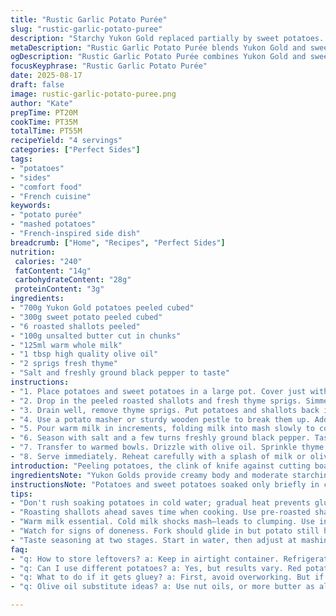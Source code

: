 ```yaml
---
title: "Rustic Garlic Potato Purée"
slug: "rustic-garlic-potato-puree"
description: "Starchy Yukon Gold replaced partially by sweet potatoes. Garlic swapped for roasted shallots and fresh thyme added. Butter swapped partly for olive oil. Cook potatoes in salted water until fork slides in easily but not mushy. Mash with a sturdy tool, add warm milk gradually to avoid gluey texture. Finish with olive oil drizzle or fresh herbs. Simple technique, flexible flavors, and careful timing bring the best texture and aroma. Ideal for adapting to what’s on hand and adjusting richness or herbal notes on the fly."
metaDescription: "Rustic Garlic Potato Purée blends Yukon Gold and sweet potatoes. Roasted shallots add depth. Simple techniques yield creamy texture."
ogDescription: "Rustic Garlic Potato Purée combines Yukon Gold and sweet potatoes. Roasted shallots, olive oil, and fresh thyme create a flavorful dish."
focusKeyphrase: "Rustic Garlic Potato Purée"
date: 2025-08-17
draft: false
image: rustic-garlic-potato-puree.png
author: "Kate"
prepTime: PT20M
cookTime: PT35M
totalTime: PT55M
recipeYield: "4 servings"
categories: ["Perfect Sides"]
tags:
- "potatoes"
- "sides"
- "comfort food"
- "French cuisine"
keywords:
- "potato purée"
- "mashed potatoes"
- "French-inspired side dish"
breadcrumb: ["Home", "Recipes", "Perfect Sides"]
nutrition: 
 calories: "240"
 fatContent: "14g"
 carbohydrateContent: "28g"
 proteinContent: "3g"
ingredients:
- "700g Yukon Gold potatoes peeled cubed"
- "300g sweet potato peeled cubed"
- "6 roasted shallots peeled"
- "100g unsalted butter cut in chunks"
- "125ml warm whole milk"
- "1 tbsp high quality olive oil"
- "2 sprigs fresh thyme"
- "Salt and freshly ground black pepper to taste"
instructions:
- "1. Place potatoes and sweet potatoes in a large pot. Cover just with cold water. Add a pinch of salt. Bring to a lively simmer."
- "2. Drop in the peeled roasted shallots and fresh thyme sprigs. Simmer gently; bubbles should softly break on surface. Watch the skins start to wrinkle—a sign potatoes absorbing water fully. Test doneness by piercing a cube with a fork. It should slide in easily but not disintegrate. Around 30–35 minutes."
- "3. Drain well, remove thyme sprigs. Put potatoes and shallots back in the pot off the heat. Let steam dry for a minute or two—too wet mash turns gluey."
- "4. Use a potato masher or sturdy wooden pestle to break them up. Add butter chunks while potatoes still warm. Use heat to melt butter evenly, stir gently but thoroughly."
- "5. Pour warm milk in increments, folding milk into mash slowly to control texture. Avoid overworking. Look for creamy appearance free of lumps."
- "6. Season with salt and a few turns freshly ground black pepper. Taste, adjust seasoning."
- "7. Transfer to warmed bowls. Drizzle with olive oil. Sprinkle thyme leaves if desired for aroma and a fresh herbal twist."
- "8. Serve immediately. Reheat carefully with a splash of milk or olive oil to revive texture if needed later."
introduction: "Peeling potatoes, the clink of knife against cutting board. That earthy smell rising. Forget pure starch bombs, introduce some sweet potato sweetness here—balances starch, texture. Roasted shallots replace raw garlic—transform that sharp edge into mellow caramelized notes. Fresh thyme tucked in, subtle but lifts the whole dish. Water comes up to a clean simmer—not rooster crowing boil, bubbles hiding beneath skin, gentle. Don’t rush the tender stage. Fork glides in almost without resistance, barely holding shape. Steaming dry prevents watery mess; that’s the trap many fall into, mushy glue from excess moisture. Mash with respect—don’t terrorize potatoes, coax them gently. Butter melds in warm, then warm milk trickles for creamy control. Finish with olive oil drizzle to keep it bright, fresh, not overly rich. Skip ’em if allergic or out—can swap olive oil with nut oil or more butter. Serve warm, best right now. That smell, that texture, worth every second."
ingredientsNote: "Yukon Golds provide creamy body and moderate starchiness; sweet potatoes add moisture and subtle sweetness—balances dry fluffiness. Roasted shallots instead of garlic mellow the pungent bite while adding caramel undertones. Butter is classic but partly replaced by olive oil for lighter richness and subtle fruity aroma. Milk warm before adding to avoid cooling and clumping mash. Fresh thyme works well fresh or dried, releasing essential oils during cooking; if unavailable, rosemary or sage create another earthy profile. Salt anytime: starting with water, then at mashing phase; critical to building layers of seasoning. Don’t skip draining or steaming dry phase; watery potatoes = sucky texture. Mash tool: a wooden pestle or sturdy masher preferred. Electric mixers = risks overworking starch, gluey pastes."
instructionsNote: "Potatoes and sweet potatoes soaked only briefly in cold water, never rushed into boiling; gradual heat prevents starch breakdown that can turn gluey. Roasted shallots bring subtle umami and sweetness—prep ahead or buy pre-roasted to save time. Remove thyme sprigs before mashing; leaves reserved for finishing touch. Drain, then leave in pot off heat to evaporate excess moisture—30 seconds to a minute enough. Mash gently; avoid metal beaters or electric unless very careful. Add butter while mash hot—the fat melts smoothly, coats starch granules, prevents clumping. Warm milk added carefully controls viscosity—too fast and mash becomes gluey; too little and it’s dry. Season twice: water stage and final. Taste crucial—salt levels vary potato to potato. Olive oil added at the end adds brightness and silky mouthfeel, can sub olive oil with browned butter cubes or drizzle lukewarm melted ghee. Serve immediately; if holding, rewarm gently in low heat water bath with splash milk or oil to restore creamy body."
tips:
- "Don't rush soaking potatoes in cold water; gradual heat prevents gluey texture later. Yukon Gold for creaminess, sweet potato adds moisture. Taste at each stage."
- "Roasting shallots ahead saves time when cooking. Use pre-roasted shallots for convenience. They mellow sharpness. Adds caramel depth. Adjust timing based on oven."
- "Warm milk essential. Cold milk shocks mash—leads to clumping. Use increments while folding in. Look for creamy, no lumps. Too much milk? Potatoes can get soupy."
- "Watch for signs of doneness. Fork should glide in but potato still holds shape. Droopy skin indicates readiness. Don't let them overcook or absorb too much water."
- "Taste seasoning at two stages. Start in water, then adjust at mashing phase. Potatoes vary in starch. Salt helps layers—timing matters. More or less? Depends."
faq:
- "q: How to store leftovers? a: Keep in airtight container. Refrigerate for up to three days. Reheat gently—splashes of milk help revive texture. Low heat helps."
- "q: Can I use different potatoes? a: Yes, but results vary. Red potatoes are waxy—less fluffy. Russets? Too dry. Yukon Gold blends creamy and fluffy. Sweet is bonus."
- "q: What to do if it gets gluey? a: First, avoid overworking. But if gluey happens, add more warm milk, whisk gently. Fold to reduce clumps. Save mash, use patience."
- "q: Olive oil substitute ideas? a: Use nut oils, or more butter as alternatives. More robust flavor could work. Skip for allergies. Choose lighter options for fresh touch."

---
```

